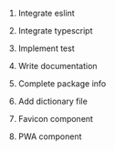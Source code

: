 1. Integrate eslint
2. Integrate typescript
3. Implement test
4. Write documentation
5. Complete package info
6. Add dictionary file

7. Favicon component
8. PWA component
